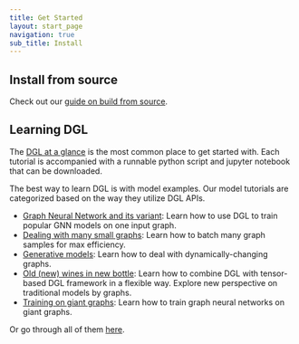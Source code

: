 ```yaml
---
title: Get Started
layout: start_page
navigation: true
sub_title: Install
---
```


Install from source
---

Check out our [guide on build from source](https://docs.dgl.ai/install/index.html#install-from-source).

Learning DGL
---
The [DGL at a glance](https://docs.dgl.ai/tutorials/basics/1_first.html) is
the most common place to get started with.  Each tutorial is accompanied with a
runnable python script and jupyter notebook that can be downloaded.

The best way to learn DGL is with model examples. Our model tutorials are
categorized based on the way they utilize DGL APIs.

* [Graph Neural Network and its
  variant](https://docs.dgl.ai/en/latest/tutorials/models/index.html#tutorials1-index):
Learn how to use DGL to train popular GNN models on one input graph.
* [Dealing with many small
  graphs](https://docs.dgl.ai/en/latest/tutorials/models/index.html#tutorials2-index):
Learn how to batch many graph samples for max efficiency.
* [Generative
  models](https://docs.dgl.ai/en/latest/tutorials/models/index.html#tutorials3-index):
Learn how to deal with dynamically-changing graphs.
* [Old (new) wines in new
  bottle](https://docs.dgl.ai/en/latest/tutorials/models/index.html#tutorials4-index):
Learn how to combine DGL with tensor-based DGL framework in a flexible way.
Explore new perspective on traditional models by graphs.
* [Training on giant
  graphs](https://docs.dgl.ai/en/latest/tutorials/models/index.html#tutorials5-index):
Learn how to train graph neural networks on giant graphs.

Or go through all of them
[here](https://docs.dgl.ai/en/latest/tutorials/models/index.html).
